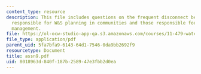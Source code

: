 ```yaml
---
content_type: resource
description: This file includes questions on the frequent disconnect between institutions
  responsible for W&S planning in communities and those responsible for environmental
  management.
file: https://ol-ocw-studio-app-qa.s3.amazonaws.com/courses/11-479-water-and-sanitation-infrastructure-planning-in-developing-countries-spring-2005/8018963d840f187b258947e3fbb2d0ea_assn9.pdf
file_type: application/pdf
parent_uid: 5fa7bfa9-6143-64d1-7546-0da9bb2692f9
resourcetype: Document
title: assn9.pdf
uid: 8018963d-840f-187b-2589-47e3fbb2d0ea
---
```

